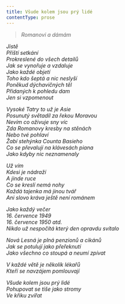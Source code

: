 ```yaml
---
title: Všude kolem jsou prý lidé
contentType: prose
---
```


<section>

> _Romanovi a dámám_

_Jistě  
Příští setkání  
Prokreslené do všech detailů  
Jak se vynořuje a vzdaluje  
Jako každé objetí  
Toho kdo šeptá a nic neslyší  
Poněkud dýchavičných těl  
Přidaných k pohledu dam  
Jen si vzpomenout_

</section>

<section>

_Vysoké Tatry to už je Asie  
Posunutý světadíl za řekou Moravou  
Nevím co oživuje sny víc  
Zda Romanovy kresby na stěnách  
Nebo tvé pohlaví  
Žabí stehýnka Counta Basieho  
Co se převalují na klávesách piana  
Jako kdyby nic neznamenaly_

</section>

<section>

_Už vím  
Kdesi je nádraží  
A jinde ruce  
Co se kreslí nemá nohy  
Každá tajenka má jinou tvář  
Ani slovo kráva ještě není románem_

</section>

<section>

_Jako každý večer  
16\. července 1949  
16\. července 1950 atd.  
Nikdo už nespočítá který den opravdu svítalo_

</section>

<section>

_Nová Lesná je plná penzionů a cikánů  
Jak se potulují jako přeřeknutí  
Jako všechno co stoupá a neumí zpívat_

</section>

<section>

_V každé větě je několik lékařů  
Kteří se navzájem pomlouvají_

</section>

<section>

_Všude kolem jsou prý lidé  
Pohupovat se tiše jako stromy  
Ve křiku zvířat_

</section>
